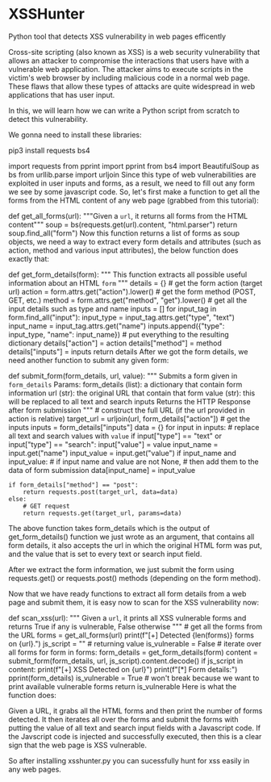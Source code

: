 # XSSHunter
 Python tool that detects XSS vulnerability in web pages efficently

Cross-site scripting (also known as XSS) is a web security vulnerability that allows an attacker to compromise the interactions that users have with a vulnerable web application. The attacker aims to execute scripts in the victim's web browser by including malicious code in a normal web page. These flaws that allow these types of attacks are quite widespread in web applications that has user input.

In this, we will learn how we can write a Python script from scratch to detect this vulnerability.

We gonna need to install these libraries:

pip3 install requests bs4

import requests
from pprint import pprint
from bs4 import BeautifulSoup as bs
from urllib.parse import urljoin
Since this type of web vulnerabilities are exploited in user inputs and forms, as a result, we need to fill out any form we see by some javascript code. So, let's first make a function to get all the forms from the HTML content of any web page (grabbed from this tutorial):

def get_all_forms(url):
    """Given a `url`, it returns all forms from the HTML content"""
    soup = bs(requests.get(url).content, "html.parser")
    return soup.find_all("form")
Now this function returns a list of forms as soup objects, we need a way to extract every form details and attributes (such as action, method and various input attributes), the below function does exactly that:

def get_form_details(form):
    """
    This function extracts all possible useful information about an HTML `form`
    """
    details = {}
    # get the form action (target url)
    action = form.attrs.get("action").lower()
    # get the form method (POST, GET, etc.)
    method = form.attrs.get("method", "get").lower()
    # get all the input details such as type and name
    inputs = []
    for input_tag in form.find_all("input"):
        input_type = input_tag.attrs.get("type", "text")
        input_name = input_tag.attrs.get("name")
        inputs.append({"type": input_type, "name": input_name})
    # put everything to the resulting dictionary
    details["action"] = action
    details["method"] = method
    details["inputs"] = inputs
    return details
After we got the form details, we need another function to submit any given form:

def submit_form(form_details, url, value):
    """
    Submits a form given in `form_details`
    Params:
        form_details (list): a dictionary that contain form information
        url (str): the original URL that contain that form
        value (str): this will be replaced to all text and search inputs
    Returns the HTTP Response after form submission
    """
    # construct the full URL (if the url provided in action is relative)
    target_url = urljoin(url, form_details["action"])
    # get the inputs
    inputs = form_details["inputs"]
    data = {}
    for input in inputs:
        # replace all text and search values with `value`
        if input["type"] == "text" or input["type"] == "search":
            input["value"] = value
        input_name = input.get("name")
        input_value = input.get("value")
        if input_name and input_value:
            # if input name and value are not None, 
            # then add them to the data of form submission
            data[input_name] = input_value

    if form_details["method"] == "post":
        return requests.post(target_url, data=data)
    else:
        # GET request
        return requests.get(target_url, params=data)
The above function takes form_details which is the output of get_form_details() function we just wrote as an argument, that contains all form details, it also accepts the url in which the original HTML form was put, and the value that is set to every text or search input field.


After we extract the form information, we just submit the form using requests.get() or requests.post() methods (depending on the form method).

Now that we have ready functions to extract all form details from a web page and submit them, it is easy now to scan for the XSS vulnerability now:

def scan_xss(url):
    """
    Given a `url`, it prints all XSS vulnerable forms and 
    returns True if any is vulnerable, False otherwise
    """
    # get all the forms from the URL
    forms = get_all_forms(url)
    print(f"[+] Detected {len(forms)} forms on {url}.")
    js_script = "<Script>alert('hi')</scripT>"
    # returning value
    is_vulnerable = False
    # iterate over all forms
    for form in forms:
        form_details = get_form_details(form)
        content = submit_form(form_details, url, js_script).content.decode()
        if js_script in content:
            print(f"[+] XSS Detected on {url}")
            print(f"[*] Form details:")
            pprint(form_details)
            is_vulnerable = True
            # won't break because we want to print available vulnerable forms
    return is_vulnerable
Here is what the function does:

Given a URL, it grabs all the HTML forms and then print the number of forms detected.
It then iterates all over the forms and submit the forms with putting the value of all text and search input fields with a Javascript code.
If the Javscript code is injected and successfully executed, then this is a clear sign that the web page is XSS vulnerable.

So after installing xsshunter.py you can sucessfully hunt for xss easily in any web pages.
